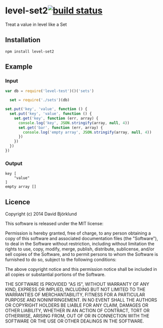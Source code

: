 # level-set2[![build status](https://secure.travis-ci.org/kesla/level-sets.png)](http://travis-ci.org/kesla/level-sets)

Treat a value in level like a Set

## Installation

```
npm install level-set2
```

## Example

### Input

```javascript
var db = require('level-test')()('sets')

  set = require('./sets')(db)

set.put('key', 'value', function () {
  set.put('key', 'value', function () {
    set.get('key', function (err, array) {
      console.log('key', JSON.stringify(array, null, 4))
      set.get('bar', function (err, array) {
        console.log('empty array', JSON.stringify(array, null, 4))
      })
    })
  })
})
```

### Output

```
key [
    "value"
]
empty array []
```

## Licence

Copyright (c) 2014 David Björklund

This software is released under the MIT license:

Permission is hereby granted, free of charge, to any person obtaining a copy
of this software and associated documentation files (the "Software"), to deal
in the Software without restriction, including without limitation the rights
to use, copy, modify, merge, publish, distribute, sublicense, and/or sell
copies of the Software, and to permit persons to whom the Software is
furnished to do so, subject to the following conditions:

The above copyright notice and this permission notice shall be included in
all copies or substantial portions of the Software.

THE SOFTWARE IS PROVIDED "AS IS", WITHOUT WARRANTY OF ANY KIND, EXPRESS OR
IMPLIED, INCLUDING BUT NOT LIMITED TO THE WARRANTIES OF MERCHANTABILITY,
FITNESS FOR A PARTICULAR PURPOSE AND NONINFRINGEMENT. IN NO EVENT SHALL THE
AUTHORS OR COPYRIGHT HOLDERS BE LIABLE FOR ANY CLAIM, DAMAGES OR OTHER
LIABILITY, WHETHER IN AN ACTION OF CONTRACT, TORT OR OTHERWISE, ARISING FROM,
OUT OF OR IN CONNECTION WITH THE SOFTWARE OR THE USE OR OTHER DEALINGS IN
THE SOFTWARE.

